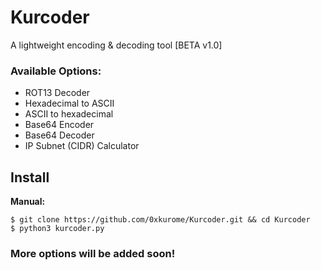# Kurcoder

A lightweight encoding & decoding tool [BETA v1.0]


### Available Options:
- ROT13 Decoder
- Hexadecimal to ASCII
- ASCII to hexadecimal
- Base64 Encoder
- Base64 Decoder
- IP Subnet (CIDR) Calculator
## Install

__Manual:__
```
$ git clone https://github.com/0xkurome/Kurcoder.git && cd Kurcoder
$ python3 kurcoder.py
```


### More options will be added soon!
